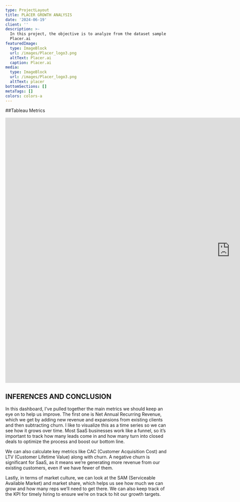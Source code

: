 ```yaml
---
type: ProjectLayout
title: PLACER GROWTH ANALYSIS
date: '2024-06-19'
client: ''
description: >-
  In this project, the objective is to analyze from the dataset sample of
  Placer.ai
featuredImage:
  type: ImageBlock
  url: /images/Placer_logo3.png
  altText: Placer.ai
  caption: Placer.ai
media:
  type: ImageBlock
  url: /images/Placer_logo3.png
  altText: placer
bottomSections: []
metaTags: []
colors: colors-a
---
```

\##Tableau Metrics

<iframe src="https://public.tableau.com/views/GrowthDashboard_17273587476900/NetNewARR?:embed=y&:display_count=y&:showVizHome=no" width="1400" height="827" frameborder="0" allowfullscreen></iframe>

## INFERENCES AND CONCLUSION

In this dashboard, I’ve pulled together the main metrics we should keep an eye on to help us improve. The first one is Net Annual Recurring Revenue, which we get by adding new revenue and expansions from existing clients and then subtracting churn. I like to visualize this as a time series so we can see how it grows over time. Most SaaS businesses work like a funnel, so it’s important to track how many leads come in and how many turn into closed deals to optimize the process and boost our bottom line.

We can also calculate key metrics like CAC (Customer Acquisition Cost) and LTV (Customer Lifetime Value) along with churn. A negative churn is significant for SaaS, as it means we’re generating more revenue from our existing customers, even if we have fewer of them.

Lastly, in terms of market culture, we can look at the SAM (Serviceable Available Market) and market share, which helps us see how much we can grow and how many reps we’ll need to get there. We can also keep track of the KPI for timely hiring to ensure we’re on track to hit our growth targets.



